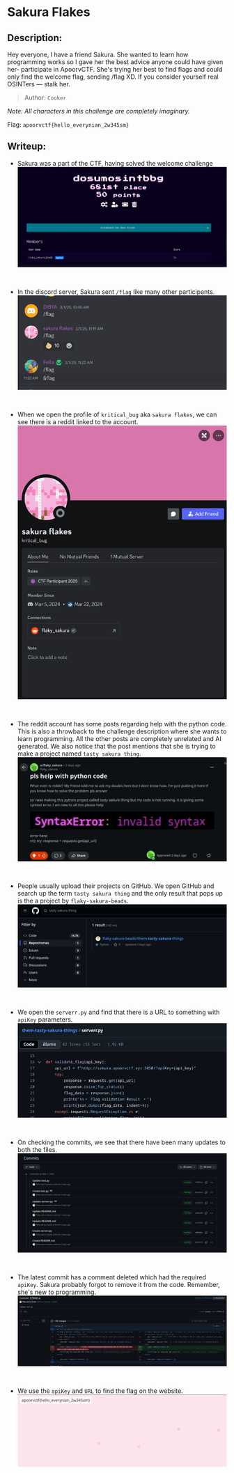 # Sakura Flakes

## Description:
Hey everyone, I have a friend Sakura. She wanted to learn how programming works so I gave her the best advice anyone could have given her- participate in ApoorvCTF.
She's trying her best to find flags and could only find the welcome flag, sending /flag XD.
If you consider yourself real OSINTers — stalk her.

> Author: `Cooker`

_Note: All characters in this challenge are completely imaginary._

Flag: `apoorvctf{hello_everynian_2w345sm}`
 
## Writeup:

- Sakura was a part of the CTF, having solved the welcome challenge
![CTFd](images/image-9.png)
<br>

- In the discord server, Sakura sent `/flag` like many other participants.
![Github User - sakura flakes](images/image-1.png)
<br>

- When we open the profile of `kritical_bug` aka `sakura flakes`, we can see there is a reddit linked to the account.
![Reddit Account](images/image-2.png)
<br>

- The reddit account has some posts regarding help with the python code. This is also a throwback to the challenge description where she wants to learn programming. All the other posts are completely unrelated and AI generated.
We also notice that the post mentions that she is trying to make a project named `tasty sakura thing`.
![Reddit post](images/image-3.png)
<br>

- People usually upload their projects on GitHub. We open GitHub and search up the term `tasty sakura thing` and the only result that pops up is the a project by `flaky-sakura-beads`.
![Github repo](images/image-4.png)
<br>

- We open the `serverr.py` and find that there is a URL to something with `apiKey` parameters.
![URL to website](images/image-5.png)
<br>

- On checking the commits, we see that there have been many updates to both the files.
![Commits](images/image-6.png)
<br>

- The latest commit has a comment deleted which had the required `apiKey`. Sakura probably forgot to remove it from the code. Remember, she's new to programming.
![API key](images/image-7.png)
<br>

- We use the `apiKey` and `URL` to find the flag on the website.
![Flag](images/image-8.png)
